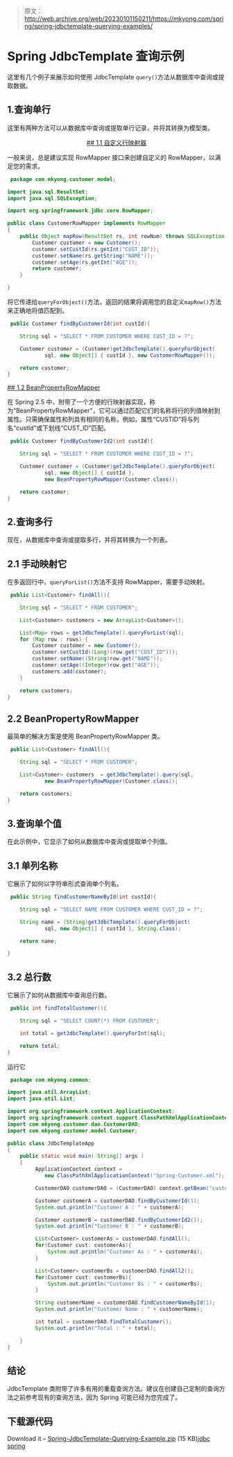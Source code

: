 > 原文：<http://web.archive.org/web/20230101150211/https://mkyong.com/spring/spring-jdbctemplate-querying-examples/>

# Spring JdbcTemplate 查询示例

这里有几个例子来展示如何使用 JdbcTemplate `query()`方法从数据库中查询或提取数据。

## 1.查询单行

这里有两种方法可以从数据库中查询或提取单行记录，并将其转换为模型类。

 <ins class="adsbygoogle" style="display:block; text-align:center;" data-ad-format="fluid" data-ad-layout="in-article" data-ad-client="ca-pub-2836379775501347" data-ad-slot="6894224149">## 1.1 自定义行映射器

一般来说，总是建议实现 RowMapper 接口来创建自定义的 RowMapper，以满足您的需求。

```java
 package com.mkyong.customer.model;

import java.sql.ResultSet;
import java.sql.SQLException;

import org.springframework.jdbc.core.RowMapper;

public class CustomerRowMapper implements RowMapper
{
	public Object mapRow(ResultSet rs, int rowNum) throws SQLException {
		Customer customer = new Customer();
		customer.setCustId(rs.getInt("CUST_ID"));
		customer.setName(rs.getString("NAME"));
		customer.setAge(rs.getInt("AGE"));
		return customer;
	}

} 
```

将它传递给`queryForObject()`方法，返回的结果将调用您的自定义`mapRow()`方法来正确地将值匹配到。

```java
 public Customer findByCustomerId(int custId){

	String sql = "SELECT * FROM CUSTOMER WHERE CUST_ID = ?";

	Customer customer = (Customer)getJdbcTemplate().queryForObject(
			sql, new Object[] { custId }, new CustomerRowMapper());

	return customer;
} 
```

 <ins class="adsbygoogle" style="display:block" data-ad-client="ca-pub-2836379775501347" data-ad-slot="8821506761" data-ad-format="auto" data-ad-region="mkyongregion">## 1.2 BeanPropertyRowMapper

在 Spring 2.5 中，附带了一个方便的行映射器实现，称为“BeanPropertyRowMapper”，它可以通过匹配它们的名称将行的列值映射到属性。只需确保属性和列具有相同的名称，例如，属性“CUSTID”将与列名“custId”或下划线“CUST_ID”匹配。

```java
 public Customer findByCustomerId2(int custId){

	String sql = "SELECT * FROM CUSTOMER WHERE CUST_ID = ?";

	Customer customer = (Customer)getJdbcTemplate().queryForObject(
			sql, new Object[] { custId }, 
			new BeanPropertyRowMapper(Customer.class));

	return customer;
} 
```

## 2.查询多行

现在，从数据库中查询或提取多行，并将其转换为一个列表。

## 2.1 手动映射它

在多返回行中，`queryForList()`方法不支持 RowMapper，需要手动映射。

```java
 public List<Customer> findAll(){

	String sql = "SELECT * FROM CUSTOMER";

	List<Customer> customers = new ArrayList<Customer>();

	List<Map> rows = getJdbcTemplate().queryForList(sql);
	for (Map row : rows) {
		Customer customer = new Customer();
		customer.setCustId((Long)(row.get("CUST_ID")));
		customer.setName((String)row.get("NAME"));
		customer.setAge((Integer)row.get("AGE"));
		customers.add(customer);
	}

	return customers;
} 
```

## 2.2 BeanPropertyRowMapper

最简单的解决方案是使用 BeanPropertyRowMapper 类。

```java
 public List<Customer> findAll(){

	String sql = "SELECT * FROM CUSTOMER";

	List<Customer> customers  = getJdbcTemplate().query(sql,
			new BeanPropertyRowMapper(Customer.class));

	return customers;
} 
```

## 3.查询单个值

在此示例中，它显示了如何从数据库中查询或提取单个列值。

## 3.1 单列名称

它展示了如何以字符串形式查询单个列名。

```java
 public String findCustomerNameById(int custId){

	String sql = "SELECT NAME FROM CUSTOMER WHERE CUST_ID = ?";

	String name = (String)getJdbcTemplate().queryForObject(
			sql, new Object[] { custId }, String.class);

	return name;

} 
```

## 3.2 总行数

它展示了如何从数据库中查询总行数。

```java
 public int findTotalCustomer(){

	String sql = "SELECT COUNT(*) FROM CUSTOMER";

	int total = getJdbcTemplate().queryForInt(sql);

	return total;
} 
```

运行它

```java
 package com.mkyong.common;

import java.util.ArrayList;
import java.util.List;

import org.springframework.context.ApplicationContext;
import org.springframework.context.support.ClassPathXmlApplicationContext;
import com.mkyong.customer.dao.CustomerDAO;
import com.mkyong.customer.model.Customer;

public class JdbcTemplateApp 
{
    public static void main( String[] args )
    {
    	 ApplicationContext context = 
    		new ClassPathXmlApplicationContext("Spring-Customer.xml");

         CustomerDAO customerDAO = (CustomerDAO) context.getBean("customerDAO");

         Customer customerA = customerDAO.findByCustomerId(1);
         System.out.println("Customer A : " + customerA);

         Customer customerB = customerDAO.findByCustomerId2(1);
         System.out.println("Customer B : " + customerB);

         List<Customer> customerAs = customerDAO.findAll();
         for(Customer cust: customerAs){
         	 System.out.println("Customer As : " + customerAs);
         }

         List<Customer> customerBs = customerDAO.findAll2();
         for(Customer cust: customerBs){
         	 System.out.println("Customer Bs : " + customerBs);
         }

         String customerName = customerDAO.findCustomerNameById(1);
         System.out.println("Customer Name : " + customerName);

         int total = customerDAO.findTotalCustomer();
         System.out.println("Total : " + total);

    }
} 
```

## 结论

JdbcTemplate 类附带了许多有用的重载查询方法。建议在创建自己定制的查询方法之前参考现有的查询方法，因为 Spring 可能已经为您完成了。

## 下载源代码

Download it – [Spring-JdbcTemplate-Querying-Example.zip](http://web.archive.org/web/20190303053044/http://www.mkyong.com/wp-content/uploads/2010/03/Spring-JDBC-Example.zip) (15 KB)[jdbc](http://web.archive.org/web/20190303053044/http://www.mkyong.com/tag/jdbc/) [spring](http://web.archive.org/web/20190303053044/http://www.mkyong.com/tag/spring/)







